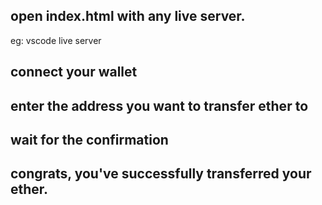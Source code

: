 ## open index.html with any live server. 
eg: vscode live server

## connect your wallet 

## enter the address you want to transfer ether to

## wait for the confirmation

## congrats, you've successfully transferred your ether.

